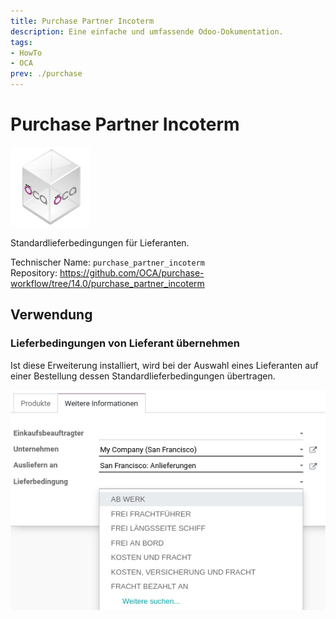 ```yaml
---
title: Purchase Partner Incoterm
description: Eine einfache und umfassende Odoo-Dokumentation.
tags:
- HowTo
- OCA
prev: ./purchase
---
```

# Purchase Partner Incoterm
![icon_oca_app](attachments/icon_oca_app.png)

Standardlieferbedingungen für Lieferanten.

Technischer Name: `purchase_partner_incoterm`\
Repository: <https://github.com/OCA/purchase-workflow/tree/14.0/purchase_partner_incoterm>

## Verwendung

### Lieferbedingungen von Lieferant übernehmen

Ist diese Erweiterung installiert, wird bei der Auswahl eines Lieferanten auf einer Bestellung dessen Standardlieferbedingungen übertragen.

![](attachments/Purchase%20Partner%20Incoterm.png)
